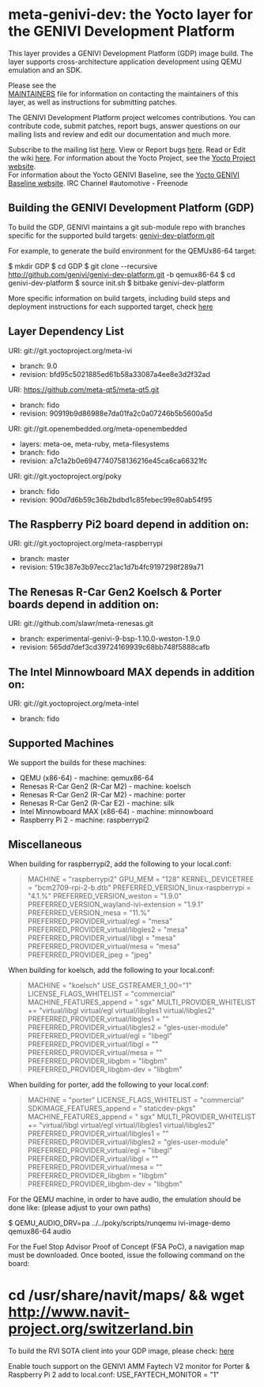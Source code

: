 meta-genivi-dev: the Yocto layer for the GENIVI Development Platform
====================================================================

This layer provides a GENIVI Development Platform (GDP) image build. The layer
supports cross-architecture application development using QEMU
emulation and an SDK.

Please see the  
[MAINTAINERS](https://github.com/genivi/meta-genivi-dev/blob/master/MAINTAINERS)
file for information on contacting the maintainers of this layer, as well as
instructions for submitting patches.

The GENIVI Development Platform project welcomes contributions. You can contribute
code, submit patches, report bugs, answer questions on our mailing lists and
review and edit our documentation and much more.

Subscribe to the mailing list
    [here](https://lists.genivi.org/mailman/listinfo/genivi-projects).
View or Report bugs
    [here](https://at.projects.genivi.org/jira/projects/GDP/issues).
Read or Edit the wiki
    [here](https://at.projects.genivi.org/wiki/display/GDP).
For information about the Yocto Project, see the
    [Yocto Project website](https://www.yoctoproject.org).  
For information about the Yocto GENIVI Baseline, see the
    [Yocto GENIVI Baseline website](http://projects.genivi.org/GENIVI_Baselines/meta-ivi).
IRC Channel
    #automotive - Freenode

Building the GENIVI Development Platform (GDP)
----------------------------------------------
To build the GDP, GENIVI maintains a git sub-module repo with branches specific for
the supported build targets:
    [genivi-dev-platform.git](https://github.com/genivi/genivi-dev-platform/branches/all)

For example, to generate the build environment for the QEMUx86-64 target:

$ mkdir GDP
$ cd GDP
$ git clone --recursive http://github.com/genivi/genivi-dev-platform.git -b qemux86-64
$ cd genivi-dev-platform
$ source init.sh
$ bitbake genivi-dev-platform

More specific information on build targets, including build steps and deployment instructions
for each supported target, check [here](https://at.projects.genivi.org/wiki/display/GDP/GDP+target+boards%2C+virtualization+and+peripherals)

Layer Dependency List
---------------------
URI: git://git.yoctoproject.org/meta-ivi
* branch:   9.0
* revision: bfd95c5021885ed61b58a33087a4ee8e3d2f32ad

URI: https://github.com/meta-qt5/meta-qt5.git
* branch:   fido
* revision: 90919b9d86988e7da01fa2c0a07246b5b5600a5d

URI: git://git.openembedded.org/meta-openembedded
* layers:   meta-oe, meta-ruby, meta-filesystems
* branch:   fido
* revision: a7c1a2b0e6947740758136216e45ca6ca66321fc

URI: git://git.yoctoproject.org/poky
* branch:   fido
* revision: 900d7d6b59c36b2bdbd1c85febec99e80ab54f95

## The Raspberry Pi2 board depend in addition on: ##

URI: git://git.yoctoproject.org/meta-raspberrypi
* branch:   master
* revision: 519c387e3b97ecc21ac1d7b4fc9197298f289a71

## The Renesas R-Car Gen2 Koelsch & Porter boards depend in addition on: ##
URI: git://github.com/slawr/meta-renesas.git
* branch:   experimental-genivi-9-bsp-1.10.0-weston-1.9.0
* revision: 565dd7def3cd39724169939c68bb748f5888cafb

## The Intel Minnowboard MAX depends in addition on: ##
URI: git://git.yoctoproject.org/meta-intel
* branch: fido

Supported Machines
------------------
We support the builds for these machines:

* QEMU (x86-64)                  - machine: qemux86-64
* Renesas R-Car Gen2 (R-Car M2)  - machine: koelsch
* Renesas R-Car Gen2 (R-Car M2)  - machine: porter
* Renesas R-Car Gen2 (R-Car E2)  - machine: silk
* Intel Minnowboard MAX (x86-64) - machine: minnowboard
* Raspberry Pi 2                 - machine: raspberrypi2

Miscellaneous
-------------
When building for raspberrypi2, add the following to your local.conf:
> MACHINE = "raspberrypi2"
> GPU_MEM = "128"
> KERNEL_DEVICETREE = "bcm2709-rpi-2-b.dtb"
> PREFERRED_VERSION_linux-raspberrypi = "4.1.%"
> PREFERRED_VERSION_weston = "1.9.0"
> PREFERRED_VERSION_wayland-ivi-extension = "1.9.1"
> PREFERRED_VERSION_mesa = "11.%"
> PREFERRED_PROVIDER_virtual/egl = "mesa"
> PREFERRED_PROVIDER_virtual/libgles2 = "mesa"
> PREFERRED_PROVIDER_virtual/libgl = "mesa"
> PREFERRED_PROVIDER_virtual/mesa = "mesa"
> PREFERRED_PROVIDER_jpeg = "jpeg"

When building for koelsch, add the following to your local.conf:

> MACHINE = "koelsch"
> USE_GSTREAMER_1_00="1"
> LICENSE_FLAGS_WHITELIST = "commercial"
> MACHINE_FEATURES_append = " sgx"
> MULTI_PROVIDER_WHITELIST += "virtual/libgl virtual/egl virtual/libgles1 virtual/libgles2"
> PREFERRED_PROVIDER_virtual/libgles1 = ""
> PREFERRED_PROVIDER_virtual/libgles2 = "gles-user-module"
> PREFERRED_PROVIDER_virtual/egl = "libegl"
> PREFERRED_PROVIDER_virtual/libgl = ""
> PREFERRED_PROVIDER_virtual/mesa = ""
> PREFERRED_PROVIDER_libgbm = "libgbm"
> PREFERRED_PROVIDER_libgbm-dev = "libgbm"


When building for porter, add the following to your local.conf:

> MACHINE = "porter"
> LICENSE_FLAGS_WHITELIST = "commercial"
> SDKIMAGE_FEATURES_append = " staticdev-pkgs"
> MACHINE_FEATURES_append = " sgx"
> MULTI_PROVIDER_WHITELIST += "virtual/libgl virtual/egl virtual/libgles1 virtual/libgles2"
> PREFERRED_PROVIDER_virtual/libgles1 = ""
> PREFERRED_PROVIDER_virtual/libgles2 = "gles-user-module"
> PREFERRED_PROVIDER_virtual/egl = "libegl"
> PREFERRED_PROVIDER_virtual/libgl = ""
> PREFERRED_PROVIDER_virtual/mesa = ""
> PREFERRED_PROVIDER_libgbm = "libgbm"
> PREFERRED_PROVIDER_libgbm-dev = "libgbm"


For the QEMU machine, in order to have audio, the emulation should be done like:
(please adjust to your own paths)

$ QEMU_AUDIO_DRV=pa ../../poky/scripts/runqemu ivi-image-demo qemux86-64 audio


For the Fuel Stop Advisor Proof of Concept (FSA PoC), a navigation map
must be downloaded. Once booted, issue the following command on the board:

# cd /usr/share/navit/maps/ && wget http://www.navit-project.org/switzerland.bin

To build the RVI SOTA client into your GDP image, please check:
[here](https://at.projects.genivi.org/wiki/display/GDP/RVI+SOTA+Client)

Enable touch support on the GENIVI AMM Faytech V2 monitor for Porter & Raspberry Pi 2 add to local.conf:
USE_FAYTECH_MONITOR = "1"
